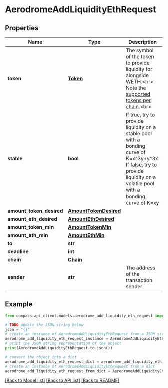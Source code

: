 # AerodromeAddLiquidityEthRequest


## Properties

Name | Type | Description | Notes
------------ | ------------- | ------------- | -------------
**token** | [**Token**](Token.md) | The symbol of the token to provide liquidity for alongside WETH.&lt;br&gt; Note the [supported tokens per chain](/#/#token-table).&lt;br&gt; | 
**stable** | **bool** | If true, try to provide liquidity on a stable pool with a bonding curve of K&#x3D;x^3y+y^3x. If false, try to provide liquidity on a volatile pool with a bonding curve of K&#x3D;xy | 
**amount_token_desired** | [**AmountTokenDesired**](AmountTokenDesired.md) |  | 
**amount_eth_desired** | [**AmountEthDesired**](AmountEthDesired.md) |  | 
**amount_token_min** | [**AmountTokenMin**](AmountTokenMin.md) |  | 
**amount_eth_min** | [**AmountEthMin**](AmountEthMin.md) |  | 
**to** | **str** |  | [optional] 
**deadline** | **int** |  | 
**chain** | [**Chain**](Chain.md) |  | 
**sender** | **str** | The address of the transaction sender | 

## Example

```python
from compass.api_client.models.aerodrome_add_liquidity_eth_request import AerodromeAddLiquidityEthRequest

# TODO update the JSON string below
json = "{}"
# create an instance of AerodromeAddLiquidityEthRequest from a JSON string
aerodrome_add_liquidity_eth_request_instance = AerodromeAddLiquidityEthRequest.from_json(json)
# print the JSON string representation of the object
print(AerodromeAddLiquidityEthRequest.to_json())

# convert the object into a dict
aerodrome_add_liquidity_eth_request_dict = aerodrome_add_liquidity_eth_request_instance.to_dict()
# create an instance of AerodromeAddLiquidityEthRequest from a dict
aerodrome_add_liquidity_eth_request_from_dict = AerodromeAddLiquidityEthRequest.from_dict(aerodrome_add_liquidity_eth_request_dict)
```
[[Back to Model list]](../README.md#documentation-for-models) [[Back to API list]](../README.md#documentation-for-api-endpoints) [[Back to README]](../README.md)


